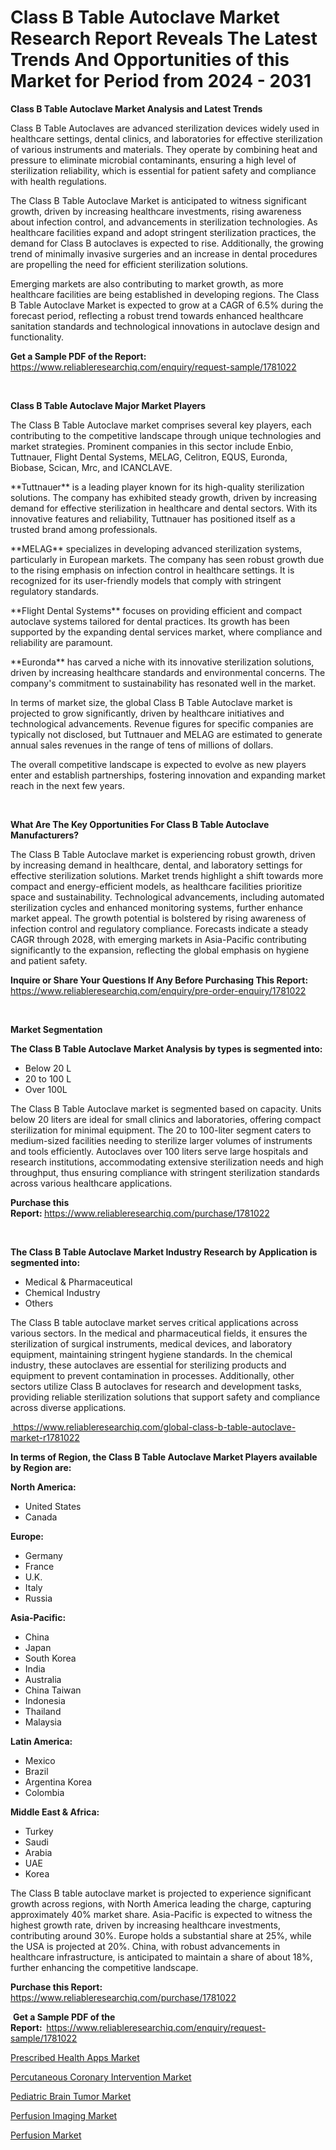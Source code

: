 <p><h1>Class B Table Autoclave Market Research Report Reveals The Latest Trends And Opportunities of this Market for Period from 2024 - 2031</h1></p><p><strong>Class B Table Autoclave Market Analysis and Latest Trends</strong></p>
<p><p>Class B Table Autoclaves are advanced sterilization devices widely used in healthcare settings, dental clinics, and laboratories for effective sterilization of various instruments and materials. They operate by combining heat and pressure to eliminate microbial contaminants, ensuring a high level of sterilization reliability, which is essential for patient safety and compliance with health regulations.</p><p>The Class B Table Autoclave Market is anticipated to witness significant growth, driven by increasing healthcare investments, rising awareness about infection control, and advancements in sterilization technologies. As healthcare facilities expand and adopt stringent sterilization practices, the demand for Class B autoclaves is expected to rise. Additionally, the growing trend of minimally invasive surgeries and an increase in dental procedures are propelling the need for efficient sterilization solutions.</p><p>Emerging markets are also contributing to market growth, as more healthcare facilities are being established in developing regions. The Class B Table Autoclave Market is expected to grow at a CAGR of 6.5% during the forecast period, reflecting a robust trend towards enhanced healthcare sanitation standards and technological innovations in autoclave design and functionality.</p></p>
<p><strong>Get a Sample PDF of the Report:&nbsp;</strong> <a href="https://www.reliableresearchiq.com/enquiry/request-sample/1781022?utm_campaign=1119&utm_medium=2&utm_source=Github&utm_content=ia&utm_term=18122024&utm_id=class-b-table-autoclave">https://www.reliableresearchiq.com/enquiry/request-sample/1781022</a></p>
<p>&nbsp;</p>
<p><strong>Class B Table Autoclave Major Market Players</strong></p>
<p><p>The Class B Table Autoclave market comprises several key players, each contributing to the competitive landscape through unique technologies and market strategies. Prominent companies in this sector include Enbio, Tuttnauer, Flight Dental Systems, MELAG, Celitron, EQUS, Euronda, Biobase, Scican, Mrc, and ICANCLAVE. </p><p>**Tuttnauer** is a leading player known for its high-quality sterilization solutions. The company has exhibited steady growth, driven by increasing demand for effective sterilization in healthcare and dental sectors. With its innovative features and reliability, Tuttnauer has positioned itself as a trusted brand among professionals.</p><p>**MELAG** specializes in developing advanced sterilization systems, particularly in European markets. The company has seen robust growth due to the rising emphasis on infection control in healthcare settings. It is recognized for its user-friendly models that comply with stringent regulatory standards.</p><p>**Flight Dental Systems** focuses on providing efficient and compact autoclave systems tailored for dental practices. Its growth has been supported by the expanding dental services market, where compliance and reliability are paramount.</p><p>**Euronda** has carved a niche with its innovative sterilization solutions, driven by increasing healthcare standards and environmental concerns. The company's commitment to sustainability has resonated well in the market.</p><p>In terms of market size, the global Class B Table Autoclave market is projected to grow significantly, driven by healthcare initiatives and technological advancements. Revenue figures for specific companies are typically not disclosed, but Tuttnauer and MELAG are estimated to generate annual sales revenues in the range of tens of millions of dollars. </p><p>The overall competitive landscape is expected to evolve as new players enter and establish partnerships, fostering innovation and expanding market reach in the next few years.</p></p>
<p>&nbsp;</p>
<p><strong>What Are The Key Opportunities For Class B Table Autoclave Manufacturers?</strong></p>
<p><p>The Class B Table Autoclave market is experiencing robust growth, driven by increasing demand in healthcare, dental, and laboratory settings for effective sterilization solutions. Market trends highlight a shift towards more compact and energy-efficient models, as healthcare facilities prioritize space and sustainability. Technological advancements, including automated sterilization cycles and enhanced monitoring systems, further enhance market appeal. The growth potential is bolstered by rising awareness of infection control and regulatory compliance. Forecasts indicate a steady CAGR through 2028, with emerging markets in Asia-Pacific contributing significantly to the expansion, reflecting the global emphasis on hygiene and patient safety.</p></p>
<p><strong>Inquire or Share Your Questions If Any Before Purchasing This Report:</strong> <a href="https://www.reliableresearchiq.com/enquiry/pre-order-enquiry/1781022?utm_campaign=1119&utm_medium=2&utm_source=Github&utm_content=ia&utm_term=18122024&utm_id=class-b-table-autoclave">https://www.reliableresearchiq.com/enquiry/pre-order-enquiry/1781022</a></p>
<p>&nbsp;</p>
<p><strong>Market Segmentation</strong></p>
<p><strong>The Class B Table Autoclave Market Analysis by types is segmented into:</strong></p>
<p><ul><li>Below 20 L</li><li>20 to 100 L</li><li>Over 100L</li></ul></p>
<p><p>The Class B Table Autoclave market is segmented based on capacity. Units below 20 liters are ideal for small clinics and laboratories, offering compact sterilization for minimal equipment. The 20 to 100-liter segment caters to medium-sized facilities needing to sterilize larger volumes of instruments and tools efficiently. Autoclaves over 100 liters serve large hospitals and research institutions, accommodating extensive sterilization needs and high throughput, thus ensuring compliance with stringent sterilization standards across various healthcare applications.</p></p>
<p><strong>Purchase this Report:&nbsp;</strong><a href="https://www.reliableresearchiq.com/purchase/1781022?utm_campaign=1119&utm_medium=2&utm_source=Github&utm_content=ia&utm_term=18122024&utm_id=class-b-table-autoclave">https://www.reliableresearchiq.com/purchase/1781022</a></p>
<p>&nbsp;</p>
<p><strong>The Class B Table Autoclave Market Industry Research by Application is segmented into:</strong></p>
<p><ul><li>Medical & Pharmaceutical</li><li>Chemical Industry</li><li>Others</li></ul></p>
<p><p>The Class B table autoclave market serves critical applications across various sectors. In the medical and pharmaceutical fields, it ensures the sterilization of surgical instruments, medical devices, and laboratory equipment, maintaining stringent hygiene standards. In the chemical industry, these autoclaves are essential for sterilizing products and equipment to prevent contamination in processes. Additionally, other sectors utilize Class B autoclaves for research and development tasks, providing reliable sterilization solutions that support safety and compliance across diverse applications.</p></p>
<p><a href="https://www.reliableresearchiq.com/global-class-b-table-autoclave-market-r1781022?utm_campaign=1119&utm_medium=2&utm_source=Github&utm_content=ia&utm_term=18122024&utm_id=class-b-table-autoclave">&nbsp;https://www.reliableresearchiq.com/global-class-b-table-autoclave-market-r1781022</a></p>
<p><strong>In terms of Region, the Class B Table Autoclave Market Players available by Region are:</strong></p>
<p>
    <p> <strong> North America: </strong>
        <ul>
            <li>United States</li>
            <li>Canada</li>
        </ul>
        </p> 
    <p> <strong> Europe: </strong>
        <ul>
            <li>Germany</li>
            <li>France</li>
            <li>U.K.</li>
            <li>Italy</li>
            <li>Russia</li>
        </ul>
        </p> 
    <p> <strong> Asia-Pacific: </strong>
        <ul>
            <li>China</li>
            <li>Japan</li>
            <li>South Korea</li>
            <li>India</li>
            <li>Australia</li>
            <li>China Taiwan</li>
            <li>Indonesia</li>
            <li>Thailand</li>
            <li>Malaysia</li>
        </ul>
        </p> 
    <p> <strong> Latin America: </strong>
        <ul>
            <li>Mexico</li>
            <li>Brazil</li>
            <li>Argentina Korea</li>
            <li>Colombia</li>
        </ul>
        </p> 
    <p> <strong> Middle East & Africa: </strong>
        <ul>
            <li>Turkey</li>
            <li>Saudi</li>
            <li>Arabia</li>
            <li>UAE</li>
            <li>Korea</li>
        </ul>
    </p>
    </p>
<p><p>The Class B table autoclave market is projected to experience significant growth across regions, with North America leading the charge, capturing approximately 40% market share. Asia-Pacific is expected to witness the highest growth rate, driven by increasing healthcare investments, contributing around 30%. Europe holds a substantial share at 25%, while the USA is projected at 20%. China, with robust advancements in healthcare infrastructure, is anticipated to maintain a share of about 18%, further enhancing the competitive landscape.</p></p>
<p><strong>Purchase this Report: </strong><a href="https://www.reliableresearchiq.com/purchase/1781022?utm_campaign=1119&utm_medium=2&utm_source=Github&utm_content=ia&utm_term=18122024&utm_id=class-b-table-autoclave">https://www.reliableresearchiq.com/purchase/1781022</a></p>
<p>&nbsp;<strong>Get a Sample PDF of the Report:&nbsp;&nbsp;</strong><a href="https://www.reliableresearchiq.com/enquiry/request-sample/1781022?utm_campaign=1119&utm_medium=2&utm_source=Github&utm_content=ia&utm_term=18122024&utm_id=class-b-table-autoclave">https://www.reliableresearchiq.com/enquiry/request-sample/1781022</a></p>
<p><strong></strong></p>
<p><p><a href="https://www.linkedin.com/pulse/investment-potential-prescribed-health-apps-market-scope-hyfdf?utm_campaign=1119&utm_medium=2&utm_source=Github&utm_content=ia&utm_term=18122024&utm_id=class-b-table-autoclave">Prescribed Health Apps Market</a></p><p><a href="https://www.linkedin.com/pulse/percutaneous-coronary-intervention-market-global-regional-analysis-zeavf?utm_campaign=1119&utm_medium=2&utm_source=Github&utm_content=ia&utm_term=18122024&utm_id=class-b-table-autoclave">Percutaneous Coronary Intervention Market</a></p><p><a href="https://www.linkedin.com/pulse/pediatric-brain-tumor-market-size-share-analysis-growth-hdv1f?utm_campaign=1119&utm_medium=2&utm_source=Github&utm_content=ia&utm_term=18122024&utm_id=class-b-table-autoclave">Pediatric Brain Tumor Market</a></p><p><a href="https://www.linkedin.com/pulse/outlook-perfusion-imaging-market-2024-2031-competitive-kdodf?utm_campaign=1119&utm_medium=2&utm_source=Github&utm_content=ia&utm_term=18122024&utm_id=class-b-table-autoclave">Perfusion Imaging Market</a></p><p><a href="https://www.linkedin.com/pulse/global-perfusion-market-forecast-2024-2031-sustained-118-cagr-rjnhf?utm_campaign=1119&utm_medium=2&utm_source=Github&utm_content=ia&utm_term=18122024&utm_id=class-b-table-autoclave">Perfusion Market</a></p></p>